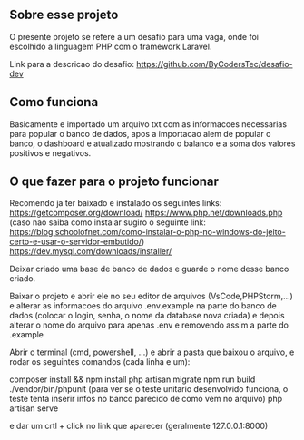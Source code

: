 ## Sobre esse projeto

O presente projeto se refere a um desafio para uma vaga, onde foi escolhido a linguagem PHP com o framework Laravel.

Link para a descricao do desafio: https://github.com/ByCodersTec/desafio-dev

## Como funciona

Basicamente e importado um arquivo txt com as informacoes necessarias para popular o banco de dados, apos a importacao
alem de popular o banco, o dashboard e atualizado mostrando o balanco e a soma dos valores positivos e negativos.

## O que fazer para o projeto funcionar

Recomendo ja ter baixado e instalado os seguintes links:
https://getcomposer.org/download/
https://www.php.net/downloads.php (caso nao saiba como instalar sugiro o seguinte link: https://blog.schoolofnet.com/como-instalar-o-php-no-windows-do-jeito-certo-e-usar-o-servidor-embutido/)
https://dev.mysql.com/downloads/installer/

Deixar criado uma base de banco de dados e guarde o nome desse banco criado.

Baixar o projeto e abrir ele no seu editor de arquivos (VsCode,PHPStorm,...) e alterar as informacoes do arquivo .env.example 
na parte do banco de dados (colocar o login, senha, o nome da database nova criada) e depois alterar o nome do arquivo para 
apenas .env e removendo assim a parte do .example

Abrir o terminal (cmd, powershell, ...) e abrir a pasta que baixou o arquivo, e rodar os seguintes comandos (cada linha e um):

composer install && npm install
php artisan migrate
npm run build
./vendor/bin/phpunit  (para ver se o teste unitario desenvolvido funciona, o teste tenta inserir infos no banco parecido de como vem no arquivo)
php artisan serve

e dar um crtl + click no link que aparecer (geralmente 127.0.0.1:8000)
